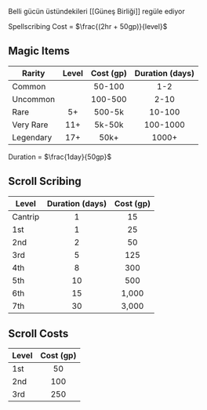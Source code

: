 Belli gücün üstündekileri [[Güneş Birliği]] regüle ediyor  
  
Spellscribing Cost =  $\frac{(2hr + 50gp)}{level}$  
  
## Magic Items  
  
| Rarity    | Level | Cost (gp) | Duration (days) |  
|-----------|:-----:|:---------:|:---------------:|  
| Common    |       |   50-100  |       1-2       |  
| Uncommon  |       |  100-500  |       2-10      |  
| Rare      |   5+  |   500-5k  |      10-100     |  
| Very Rare |  11+  |   5k-50k  |     100-1000    |  
| Legendary |  17+  |    50k+   |      1000+      |  
  
Duration = $\frac{1day}{50gp}$  
  
## Scroll Scribing  
  
| Level   | Duration (days) | Cost (gp) |  
|---------|:---------------:|:---------:|  
| Cantrip |        1        |     15    |  
| 1st     |        1        |     25    |  
| 2nd     |        2        |     50    |  
| 3rd     |        5        |    125    |  
| 4th     |        8        |    300    |  
| 5th     |        10       |    500    |  
| 6th     |        15       |   1,000   |  
| 7th     |        30       |   3,000   |  
  
## Scroll Costs  
  
| Level | Cost (gp)   |  
|-------|:-----------:|  
| 1st   | 50          |  
| 2nd   | 100         |  
| 3rd   | 250         |